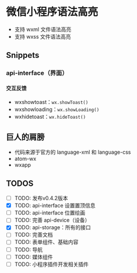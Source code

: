 # 微信小程序语法高亮

- 支持 wxml 文件语法高亮
- 支持 wxss 文件语法高亮

## Snippets

### api-interface（界面）

#### 交互反馈

- wxshowtoast：`wx.showToast()`
- wxshowloading：`wx.showLoading()`
- wxhidetoast：`wx.hideToast()`

## 巨人的肩膀

- 代码来源于官方的 language-xml 和 language-css
- atom-wx
- wxapp

## TODOS

- [ ] TODO: 发布v0.4.2版本
- [x] TODO: api-interface 设置置顶信息
- [ ] TODO: api-interface 位置绘画
- [ ] TODO: 完善 api-device（设备）
- [x] TODO: api-storage：所有的接口
- [ ] TODO: 完善文档
- [ ] TODO: 表单组件、基础内容
- [ ] TODO: 导航
- [ ] TODO: 媒体组件
- [ ] TODO: 小程序插件开发相关插件
